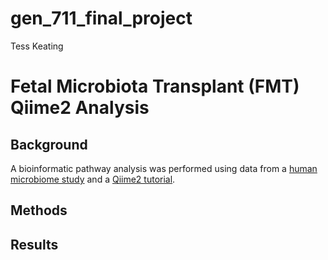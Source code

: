 # gen_711_final_project
Tess Keating
# Fetal Microbiota Transplant (FMT) Qiime2 Analysis
## Background
A bioinformatic pathway analysis was performed using data from a [human microbiome study](https://microbiomejournal.biomedcentral.com/articles/10.1186/s40168-016-0225-7) and a [Qiime2 tutorial](https://docs.qiime2.org/2024.2/tutorials/fmt/).
## Methods

## Results
